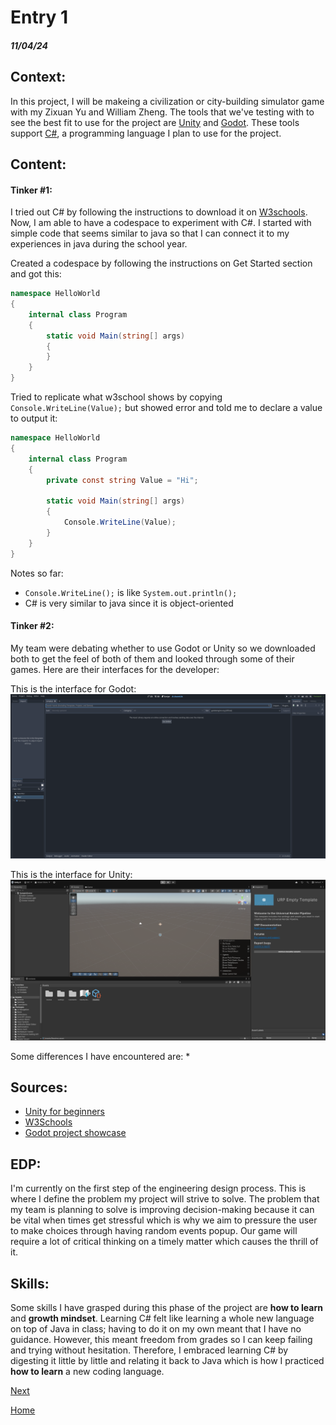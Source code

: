 # Entry 1
##### 11/04/24

## **Context**:
In this project, I will be makeing a civilization or city-building simulator game with my Zixuan Yu and William Zheng. The tools that we've testing with to see the best fit to use for the project are [Unity](https://unity.com/) and [Godot](https://godotengine.org/). These tools support [C#](https://www.w3schools.com/cs/index.php), a programming language I plan to use for the project.

## **Content**:

#### **Tinker #1**:

I tried out C# by following the instructions to download it on [W3schools](https://www.w3schools.com/cs/index.php). Now, I am able to have a codespace to experiment with C#. I started with simple code that seems similar to java so that I can connect it to my experiences in java during the school year.


Created a codespace by following the instructions on Get Started section and got this:
```C#
namespace HelloWorld
{
    internal class Program
    {
        static void Main(string[] args)
        {
        }
    }
}
```
Tried to replicate what w3school shows by copying `Console.WriteLine(Value);` but showed error and told me to declare a value to output it:
```C#
namespace HelloWorld
{
    internal class Program
    {
        private const string Value = "Hi";

        static void Main(string[] args)
        {
            Console.WriteLine(Value);
        }
    }
}
```
Notes so far:
* `Console.WriteLine();` is like `System.out.println();`
* C# is very similar to java since it is object-oriented

#### **Tinker #2**:
My team were debating whether to use Godot or Unity so we downloaded both to get the feel of both of them and looked through some of their games. Here are their interfaces for the developer:

This is the interface for Godot:
![Godot](../img/godot-ui.png)

This is the interface for Unity:
![Godot](../img/unity-ui.png)

Some differences I have encountered are:
*


## **Sources**:

* [Unity for beginners](https://www.youtube.com/watch?v=XtQMytORBmM)
* [W3Schools](https://www.w3schools.com/cs/index.php)
* [Godot project showcase](https://godotengine.org/showcase/)

## **EDP**:

I'm currently on the first step of the engineering design process. This is where I define the problem my project will strive to solve. The problem that my team is planning to solve is improving decision-making because it can be vital when times get stressful which is why we aim to pressure the user to make choices through having random events popup. Our game will require a lot of critical thinking on a timely matter which causes the thrill of it.

## **Skills**:

Some skills I have grasped during this phase of the project are **how to learn** and **growth mindset**. Learning C# felt like learning a whole new language on top of Java in class; having to do it on my own meant that I have no guidance. However, this meant freedom from grades so I can keep failing and trying without hesitation. Therefore, I embraced learning C# by digesting it little by little and relating it back to Java which is how I practiced **how to learn** a new coding language.

[Next](entry02.md)

[Home](../README.md)
